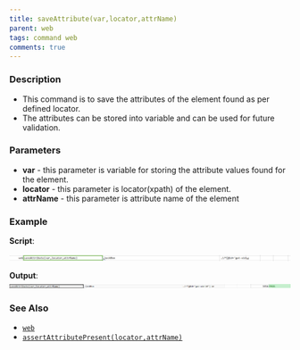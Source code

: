 ```yaml
---
title: saveAttribute(var,locator,attrName)
parent: web
tags: command web
comments: true
---
```


### Description

- This command is to save the attributes of the element found as per defined locator.
- The attributes can be stored into variable and can be used for future validation.

### Parameters

- **var** - this parameter is variable for storing the  attribute values found for the element.
- **locator** - this parameter is locator(xpath) of the element.
- **attrName** - this parameter is attribute name of the element

### Example

**Script**:<br/>
       
![](image/saveAttribute_01.png)

**Output**:<br/>
![](image/saveAttribute_02.png)

### See Also

- [`web`](index)
- [`assertAttributePresent(locator,attrName)`](assertAttributePresent(locator,attrName))